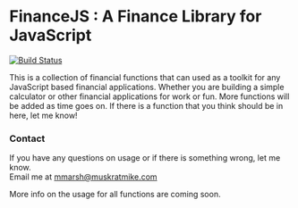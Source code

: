 # FinanceJS : A Finance Library for JavaScript
[![Build Status](https://travis-ci.org/MuskratMike/FinanceJS.svg?branch=master)](https://travis-ci.org/MuskratMike/FinanceJS)

This is a collection of financial functions that can used as a toolkit for any JavaScript based financial applications. Whether you are building a simple calculator or other financial applications for work or fun. More functions will be added as time goes on. If there is a function that you think should be in here, let me know!

### Contact

If you have any questions on usage or if there is something wrong, let me know.<br>
Email me at mmarsh@muskratmike.com

More info on the usage for all functions are coming soon.
